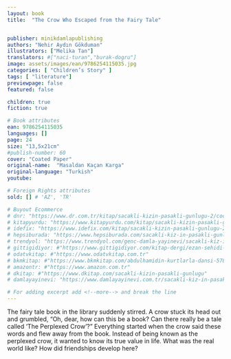 ```yaml
---
layout: book
title:  "The Crow Who Escaped from the Fairy Tale"


publisher: minikdamlapublishing
authors: "Nehir Aydın Gökduman"
illustrators: ["Melika Tan"]
translators: #["naci-turan","burak-dogru"]
image: assets/images/ean/9786254115035.jpg
categories: [ "Children’s Story" ]
tags: [ "literature"]
previewpage: false
featured: false

children: true
fiction: true

# Book attributes
ean: 9786254115035
languages: []
page: 24
size: "13,5x21cm"
#publish-number: 60
cover: "Coated Paper"
original-name:  "Masaldan Kaçan Karga"
original-language: "Turkish"
youtube:

# Foreign Rights attributes
sold: [] # 'AZ', 'TR'

# Buyout Ecommerce
# dnr: "https://www.dr.com.tr/kitap/sacakli-kizin-pasakli-gunlugu-2/cocuk-ve-genclik/genclik-10-yas/roman-oyku/urunno=0001893059001"
# kitapyurdu: "https://www.kitapyurdu.com/kitap/sacakli-kizin-pasakli-gunlugu-2-/560122.html&filter_name=Sa%C3%A7akl%C4%B1+K%C4%B1z%27%C4%B1n+Pasakl%C4%B1+G%C3%BCnl%C3%BC%C4%9F%C3%BC+2"
# idefix: "https://www.idefix.com/kitap/sacakli-kizin-pasakli-gunlugu-2/cocuk-ve-genclik/genclik-10-yas/roman-oyku/urunno=0001893059001"
# hepsiburada: "https://www.hepsiburada.com/sacakli-kiz-in-pasakli-gunlugu-2-damla-yayinevi-p-HBV000012ER86"
# trendyol: "https://www.trendyol.com/genc-damla-yayinevi/sacakli-kiz-in-pasakli-gunlugu-2-p-54825777"
# gittigidiyor: #"https://www.gittigidiyor.com/kitap-dergi/ezan-sehidi-adnan-menderes_pdp_732728793"
# odatvkitap: #"https://www.odatvkitap.com.tr"
# bkmkitap: #"https://www.bkmkitap.com/abdulhamidin-kurtlarla-dansi-578226"
# amazontr: #"https://www.amazon.com.tr"
# dkitap: #"https://www.dkitap.com/sacakli-kizin-pasakli-gunlugu"
# damlayayinevi: "https://www.damlayayinevi.com.tr/sacakli-kiz-in-pasakli-gunlugu-2-bu-iste-bi-terslik-var"

# For adding excerpt add <!--more--> and break the line
---
```

The fairy tale book in the library suddenly stirred. A crow
stuck its head out and grumbled, “Oh, dear, how can this
be a book? Can there really be a tale called ‘The Perplexed Crow’?”
Everything started when the crow said these words and
flew away from the book. Instead of being known as the
perplexed crow, it wanted to know its true value in life.
What was the real world like? How did friendships develop
here?
<!--more--> 

